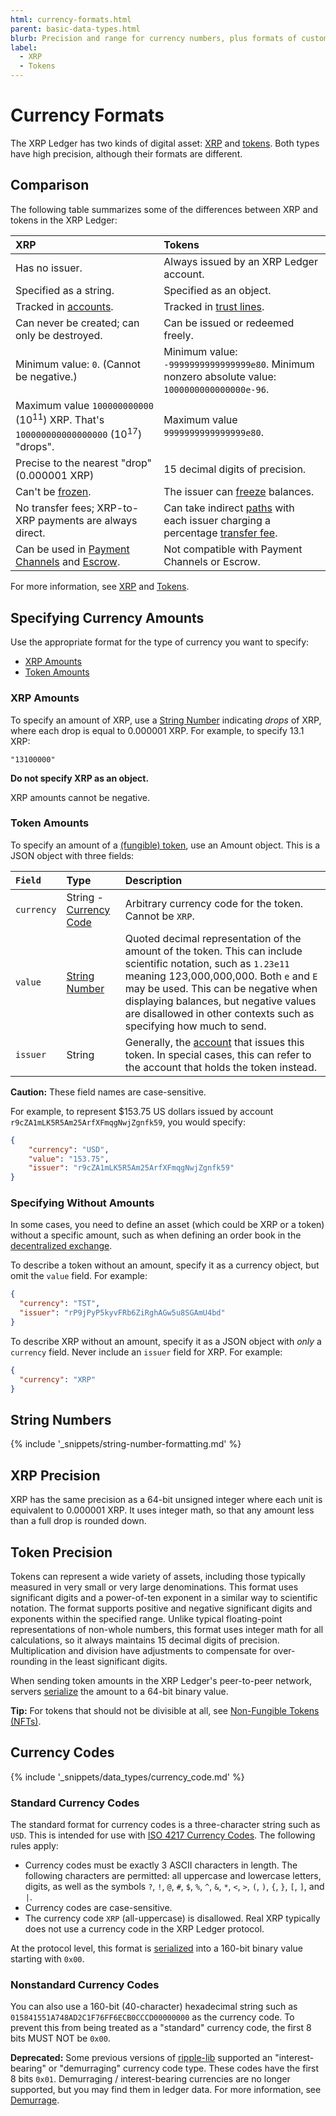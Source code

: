 ```yaml
---
html: currency-formats.html
parent: basic-data-types.html
blurb: Precision and range for currency numbers, plus formats of custom currency codes.
label:
  - XRP
  - Tokens
---
```

# Currency Formats

The XRP Ledger has two kinds of digital asset: [XRP](xrp.html) and [tokens](tokens.html). Both types have high precision, although their formats are different.

## Comparison

The following table summarizes some of the differences between XRP and tokens in the XRP Ledger:

| XRP                                                      | Tokens |
|:---------------------------------------------------------|:------------------|
| Has no issuer.                                           | Always issued by an XRP Ledger account. |
| Specified as a string.                                   | Specified as an object. |
| Tracked in [accounts](accountroot.html).                 | Tracked in [trust lines](ripplestate.html). |
| Can never be created; can only be destroyed.             | Can be issued or redeemed freely. |
| Minimum value: `0`. (Cannot be negative.)                | Minimum value: `-9999999999999999e80`. Minimum nonzero absolute value: `1000000000000000e-96`.
| Maximum value `100000000000` (10<sup>11</sup>) XRP. That's `100000000000000000` (10<sup>17</sup>) "drops". | Maximum value `9999999999999999e80`. |
| Precise to the nearest "drop" (0.000001 XRP)             | 15 decimal digits of precision. |
| Can't be [frozen](freezes.html).                         | The issuer can [freeze](freezes.html) balances. |
| No transfer fees; XRP-to-XRP payments are always direct. | Can take indirect [paths](paths.html) with each issuer charging a percentage [transfer fee](transfer-fees.html). |
| Can be used in [Payment Channels](payment-channels.html) and [Escrow](escrow.html). | Not compatible with Payment Channels or Escrow. |

For more information, see [XRP](xrp.html) and [Tokens](tokens.html).

## Specifying Currency Amounts

Use the appropriate format for the type of currency you want to specify:

- [XRP Amounts](#xrp-amounts)
- [Token Amounts](#token-amounts)

### XRP Amounts

To specify an amount of XRP, use a [String Number][] indicating _drops_ of XRP, where each drop is equal to 0.000001 XRP. For example, to specify 13.1 XRP:

```
"13100000"
```

**Do not specify XRP as an object.**

XRP amounts cannot be negative.

### Token Amounts

To specify an amount of a [(fungible) token](tokens.html), use an Amount object. This is a JSON object with three fields:

| `Field`    | Type                       | Description                        |
|:-----------|:---------------------------|:-----------------------------------|
| `currency` | String - [Currency Code][] | Arbitrary currency code for the token. Cannot be `XRP`. |
| `value`    | [String Number][]          | Quoted decimal representation of the amount of the token. This can include scientific notation, such as `1.23e11` meaning 123,000,000,000. Both `e` and `E` may be used. This can be negative when displaying balances, but negative values are disallowed in other contexts such as specifying how much to send. |
| `issuer`   | String                     | Generally, the [account](accounts.html) that issues this token. In special cases, this can refer to the account that holds the token instead. |

[String Number]: #string-numbers

**Caution:** These field names are case-sensitive.

For example, to represent $153.75 US dollars issued by account `r9cZA1mLK5R5Am25ArfXFmqgNwjZgnfk59`, you would specify:

```json
{
    "currency": "USD",
    "value": "153.75",
    "issuer": "r9cZA1mLK5R5Am25ArfXFmqgNwjZgnfk59"
}
```

### Specifying Without Amounts

In some cases, you need to define an asset (which could be XRP or a token) without a specific amount, such as when defining an order book in the [decentralized exchange](decentralized-exchange.html).

To describe a token without an amount, specify it as a currency object, but omit the `value` field. For example:

```json
{
  "currency": "TST",
  "issuer": "rP9jPyP5kyvFRb6ZiRghAGw5u8SGAmU4bd"
}
```

To describe XRP without an amount, specify it as a JSON object with _only_ a `currency` field. Never include an `issuer` field for XRP. For example:

```json
{
  "currency": "XRP"
}
```


## String Numbers

{% include '_snippets/string-number-formatting.md' %}
<!--{#_ #}-->

## XRP Precision

XRP has the same precision as a 64-bit unsigned integer where each unit is equivalent to 0.000001 XRP. It uses integer math, so that any amount less than a full drop is rounded down.

## Token Precision

Tokens can represent a wide variety of assets, including those typically measured in very small or very large denominations. This format uses significant digits and a power-of-ten exponent in a similar way to scientific notation. The format supports positive and negative significant digits and exponents within the specified range. Unlike typical floating-point representations of non-whole numbers, this format uses integer math for all calculations, so it always maintains 15 decimal digits of precision. Multiplication and division have adjustments to compensate for over-rounding in the least significant digits.

When sending token amounts in the XRP Ledger's peer-to-peer network, servers [serialize](serialization.html) the amount to a 64-bit binary value.

**Tip:** For tokens that should not be divisible at all, see [Non-Fungible Tokens (NFTs)](non-fungible-tokens.html).

## Currency Codes
[Currency Code]: #currency-codes

{% include '_snippets/data_types/currency_code.md' %}
<!--{#_ #}-->


### Standard Currency Codes

The standard format for currency codes is a three-character string such as `USD`. This is intended for use with [ISO 4217 Currency Codes](https://www.xe.com/iso4217.php). The following rules apply:

- Currency codes must be exactly 3 ASCII characters in length. The following characters are permitted: all uppercase and lowercase letters, digits, as well as the symbols `?`, `!`, `@`, `#`, `$`, `%`, `^`, `&`, `*`, `<`, `>`, `(`, `)`, `{`, `}`, `[`, `]`, and <code>&#124;</code>.
- Currency codes are case-sensitive.
- The currency code `XRP` (all-uppercase) is disallowed. Real XRP typically does not use a currency code in the XRP Ledger protocol.

At the protocol level, this format is [serialized](serialization.html#currency-codes) into a 160-bit binary value starting with `0x00`.

### Nonstandard Currency Codes

You can also use a 160-bit (40-character) hexadecimal string such as `015841551A748AD2C1F76FF6ECB0CCCD00000000` as the currency code. To prevent this from being treated as a "standard" currency code, the first 8 bits MUST NOT be `0x00`.

**Deprecated:** Some previous versions of [ripple-lib](https://github.com/XRPLF/xrpl.js) supported an "interest-bearing" or "demurraging" currency code type. These codes have the first 8 bits `0x01`. Demurraging / interest-bearing currencies are no longer supported, but you may find them in ledger data. For more information, see [Demurrage](demurrage.html).
